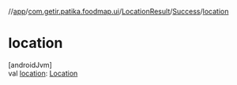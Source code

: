 //[app](../../../../index.md)/[com.getir.patika.foodmap.ui](../../index.md)/[LocationResult](../index.md)/[Success](index.md)/[location](location.md)

# location

[androidJvm]\
val [location](location.md): [Location](../../-location/index.md)
